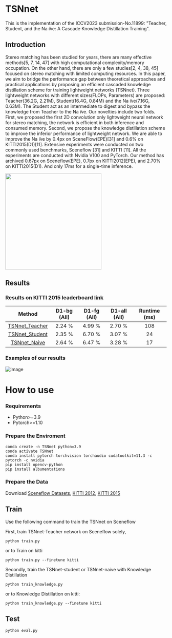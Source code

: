 # TSNnet
This is the implementation of the ICCV2023 submission-No.11899: "Teacher, Student, and the Na ̈ıve: A Cascade Knowledge Distillation Training".

## Introduction
Stereo matching has been studied for years, there are many effective methods[5, 7, 14, 47] with high computational complexity/memory occupation. On the other hand, there are only a few studies[2, 4, 38, 45] focused on stereo matching with limited computing resources. In this paper, we aim to bridge the performance gap between theoretical approaches and practical applications by proposing an efficient cascaded knowledge distillation scheme for training lightweight networks (TSNnet). Three lightweight networks with different sizes(FLOPs, Parameters) are proposed: Teacher(36.2G, 2.21M), Student(16.4G, 0.84M) and the Na ̈ıve(7.16G, 0.63M). The Student act as an intermediate to digest and bypass the knowledge from Teacher to the Na ̈ıve. Our novelties include two folds. First, we proposed the first 2D convolution only lightweight neural network for stereo matching, the network is efficient in both inference and consumed memory. Second, we propose the knowledge distillation scheme to improve the inferior performance of lightweight network. We are able to improve the Na ̈ıve by 0.4px on SceneFlow(EPE)[31] and 0.6% on KITTI2015(D1)[11]. Extensive experiments were conducted on two commonly used benchmarks, Sceneflow [31] and KITTI [11]. All the experiments are conducted with Nvidia V100 and PyTorch. Our method has archived 0.67px on Sceneflow(EPE), 0.7px on KITTI2012(EPE), and 2.70% on KITTI2015(D1). And only 17ms for a single-time inference.


<!-- ![image](https://github.com/pan0793/TSNnet/blob/main/img/workflow.png) -->
<!-- <center> -->
<img src="https://github.com/pan0793/TSNnet/blob/main/img/workflow.png" width="300px" >
<!-- <\center> -->

## Results
### Results on KITTI 2015 leaderboard [link](http://www.cvlibs.net/datasets/kitti/eval_scene_flow.php?benchmark=stereo)
<!-- [Leaderboard Link](http://www.cvlibs.net/datasets/kitti/eval_scene_flow.php?benchmark=stereo) -->

| Method | D1-bg (All) | D1-fg (All) | D1-all (All) | Runtime (ms) |
|:-:|:-:|:-:|:-:|:-:|
| [TSNnet_Teacher](https://www.cvlibs.net/datasets/kitti/eval_scene_flow_detail.php?benchmark=stereo&result=39290e76173f581a8ca318bb1e9a12e16b8f3ca5) |2.24 % | 4.99 % | 2.70 % | 108 |
| [TSNnet_Student](https://www.cvlibs.net/datasets/kitti/eval_scene_flow_detail.php?benchmark=stereo&result=525e1ae0f0f15a64e0bf06b8fd194f0783ec9416) | 2.35 %|6.70 %|3.07 %| 24 |
| [TSNnet_Naive](https://www.cvlibs.net/datasets/kitti/eval_scene_flow_detail.php?benchmark=stereo&result=77e2ffe05f35444bc1d61761468c49529f5fe99f) |2.64 %|6.47 %|3.28 %| 17 |

### Examples of our results
![image](https://github.com/pan0793/TSNnet/blob/main/img/comparison.png)

<!-- ![image](https://github.com/pan0793/TSNnet/tree/main/img/qualitative/imgL6.png) -->
<!-- ![image](https://github.com/pan0793/TSNnet/tree/main/img/qualitative/col6.png) -->



# How to use

### Requirements
* Python>=3.9
* Pytorch>=1.10

### Prepare the Enviroment 
```
conda create -n TSNnet python=3.9
conda activate TSNnet
conda install pytorch torchvision torchaudio cudatoolkit=11.3 -c pytorch -c nvidia
pip install opencv-python
pip install albumentations
```
### Prepare the Data
Download [Sceneflow Datasets](https://lmb.informatik.uni-freiburg.de/resources/datasets/SceneFlowDatasets.en.html), [KITTI 2012](http://www.cvlibs.net/datasets/kitti/eval_stereo_flow.php?benchmark=stereo), [KITTI 2015](http://www.cvlibs.net/datasets/kitti/eval_scene_flow.php?benchmark=stereo)

## Train
Use the following command to train the TSNnet on Sceneflow

First, train TSNnet-Teacher network on Sceneflow solely,
```
python train.py
```
or to Train on kitti
```
python train.py --finetune kitti
```
Secondly, train the TSNnet-student or TSNnet-naive with Knowledge Distillation
```
python train_knowledge.py
```
or to Knowledge Distillation on kitti:

```
python train_knowledge.py --finetune kitti
```

## Test

```
python eval.py
```


